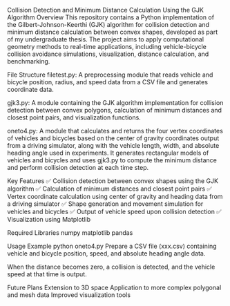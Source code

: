Collision Detection and Minimum Distance Calculation Using the GJK Algorithm
Overview
This repository contains a Python implementation of the Gilbert-Johnson-Keerthi (GJK) algorithm for collision detection and minimum distance calculation between convex shapes, developed as part of my undergraduate thesis. The project aims to apply computational geometry methods to real-time applications, including vehicle-bicycle collision avoidance simulations, visualization, distance calculation, and benchmarking.

File Structure
filetest.py:
A preprocessing module that reads vehicle and bicycle position, radius, and speed data from a CSV file and generates coordinate data.

gjk3.py:
A module containing the GJK algorithm implementation for collision detection between convex polygons, calculation of minimum distances and closest point pairs, and visualization
functions.

oneto4.py:
  A module that calculates and returns the four vertex coordinates of vehicles and bicycles based on the center of gravity coordinates output from a driving simulator, 
  along with the vehicle length, width, and absolute heading angle used in experiments. It generates rectangular models of vehicles and bicycles and uses gjk3.py to compute the 
  minimum distance and perform collision detection at each time step.

Key Features
  ✅ Collision detection between convex shapes using the GJK algorithm
  ✅ Calculation of minimum distances and closest point pairs
  ✅ Vertex coordinate calculation using center of gravity and heading data from a driving simulator
  ✅ Shape generation and movement simulation for vehicles and bicycles
  ✅ Output of vehicle speed upon collision detection
  ✅ Visualization using Matplotlib

Required Libraries
  numpy
  matplotlib
  pandas

Usage Example
python oneto4.py
  Prepare a CSV file (xxx.csv) containing vehicle and bicycle position, speed, and absolute heading angle data.

  When the distance becomes zero, a collision is detected, and the vehicle speed at that time is output.

Future Plans
  Extension to 3D space
  Application to more complex polygonal and mesh data
  Improved visualization tools
